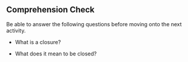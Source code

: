 ## Comprehension Check

Be able to answer the following questions before moving onto the next activity.

* What is a closure?

* What does it mean to be closed?